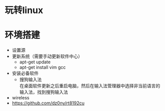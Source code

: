 # 玩转linux

# 环境搭建

- 设置源
- 更新系统（需要手动更新软件中心）
  - apt-get update
  - apt-get install vim gcc
- 安装必备软件
   - 搜狗输入法  
     在桌面软件更新之后重启电脑，然后在输入法管理器中选择非当前语言的输入法，找到搜狗输入法
- wireless
- https://github.com/dz0ny/rt8192cu
